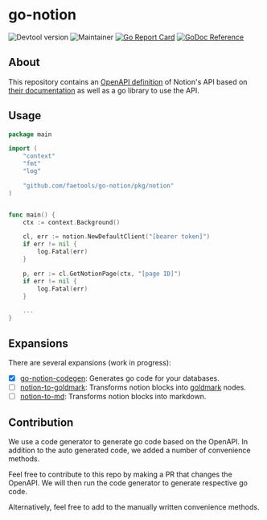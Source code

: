 # go-notion

![Devtool version](https://img.shields.io/badge/Devtool-0.0.18-brightgreen.svg)
![Maintainer](https://img.shields.io/badge/team-firestarters-blue)
[![Go Report Card](https://goreportcard.com/badge/github.com/faetools/go-notion)](https://goreportcard.com/report/github.com/faetools/go-notion)
[![GoDoc Reference](https://img.shields.io/badge/godoc-reference-blue.svg)](https://pkg.go.dev/github.com/faetools/go-notion)

## About

This repository contains an [OpenAPI definition](api/openapi.yaml) of Notion's API based on [their documentation](https://developers.notion.com/) as well as a go library to use the API.

## Usage

```go
package main

import (
	"context"
	"fmt"
	"log"

	"github.com/faetools/go-notion/pkg/notion"
)


func main() {
	ctx := context.Background()

	cl, err := notion.NewDefaultClient("[bearer token]")
	if err != nil {
		log.Fatal(err)
	}

	p, err := cl.GetNotionPage(ctx, "[page ID]")
	if err != nil {
		log.Fatal(err)
	}

	...
}
```

## Expansions

There are several expansions (work in progress):

- [x] [go-notion-codegen](https://github.com/faetools/go-notion-codegen): Generates go code for your databases.
- [ ] [notion-to-goldmark](https://github.com/faetools/notion-to-goldmark): Transforms notion blocks into [goldmark](https://github.com/yuin/goldmark) nodes.
- [ ] [notion-to-md](https://github.com/faetools/notion-to-goldmark): Transforms notion blocks into markdown.

## Contribution

We use a code generator to generate go code based on the OpenAPI. In addition to the auto generated code, we added a number of convenience methods.

Feel free to contribute to this repo by making a PR that changes the OpenAPI. We will then run the code generator to generate respective go code.

Alternatively, feel free to add to the manually written convenience methods.
